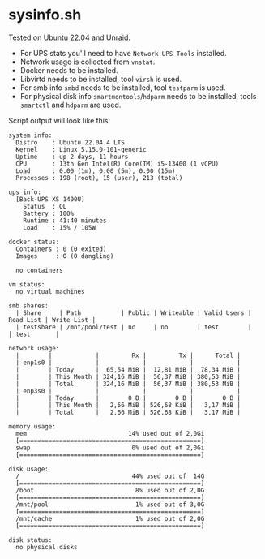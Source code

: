 # sysinfo.sh

Tested on Ubuntu 22.04 and Unraid.

- For UPS stats you'll need to have `Network UPS Tools` installed.
- Network usage is collected from `vnstat`.
- Docker needs to be installed.
- Libvirtd needs to be installed, tool `virsh` is used.
- For smb info `smbd` needs to be installed, tool `testparm` is used.
- For physical disk info `smartmontools`/`hdparm` needs to be installed, tools `smartctl` and `hdparm` are used.

Script output will look like this:

```text
system info:
  Distro    : Ubuntu 22.04.4 LTS
  Kernel    : Linux 5.15.0-101-generic
  Uptime    : up 2 days, 11 hours
  CPU       : 13th Gen Intel(R) Core(TM) i5-13400 (1 vCPU)
  Load      : 0.00 (1m), 0.00 (5m), 0.00 (15m)
  Processes : 198 (root), 15 (user), 213 (total)

ups info:
  [Back-UPS XS 1400U]
    Status  : OL
    Battery : 100%
    Runtime : 41:40 minutes
    Load    : 15% / 105W

docker status:
  Containers : 0 (0 exited)
  Images     : 0 (0 dangling)

  no containers

vm status:
  no virtual machines

smb shares:
  | Share     | Path           | Public | Writeable | Valid Users | Read List | Write List | 
  | testshare | /mnt/pool/test | no     | no        | test        |           | test       | 

network usage:
  |        |            |         Rx |         Tx |      Total | 
  | enp1s0 |            |            |            |            | 
  |        | Today      |  65,54 MiB |  12,81 MiB |  78,34 MiB | 
  |        | This Month | 324,16 MiB |  56,37 MiB | 380,53 MiB | 
  |        | Total      | 324,16 MiB |  56,37 MiB | 380,53 MiB | 
  | enp3s0 |            |            |            |            | 
  |        | Today      |        0 B |        0 B |        0 B | 
  |        | This Month |   2,66 MiB | 526,68 KiB |   3,17 MiB | 
  |        | Total      |   2,66 MiB | 526,68 KiB |   3,17 MiB | 

memory usage:
  mem                            14% used out of 2,0Gi
  [==================================================]
  swap                            0% used out of 2,0Gi
  [==================================================]

disk usage:
  /                               44% used out of  14G
  [==================================================]
  /boot                            8% used out of 2,0G
  [==================================================]
  /mnt/pool                        1% used out of 3,0G
  [==================================================]
  /mnt/cache                       1% used out of 2,0G
  [==================================================]

disk status:
  no physical disks

```
